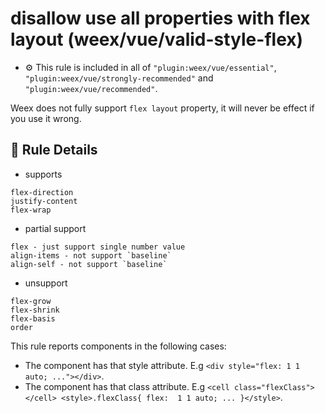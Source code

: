 # disallow use all properties with flex layout (weex/vue/valid-style-flex)

- :gear: This rule is included in all of `"plugin:weex/vue/essential"`, `"plugin:weex/vue/strongly-recommended"` and `"plugin:weex/vue/recommended"`.

Weex does not fully support `flex layout` property, it will never be effect if you use it wrong.

## :book: Rule Details

- supports

```
flex-direction
justify-content
flex-wrap
```

- partial support

```
flex - just support single number value
align-items - not support `baseline`
align-self - not support `baseline`
```

- unsupport

```
flex-grow
flex-shrink
flex-basis
order
```

This rule reports components in the following cases:

- The component has that style attribute. E.g `<div style="flex: 1 1 auto; ..."></div>`.
- The component has that class attribute. E.g `<cell class="flexClass"></cell> <style>.flexClass{ flex:  1 1 auto; ... }</style>`.